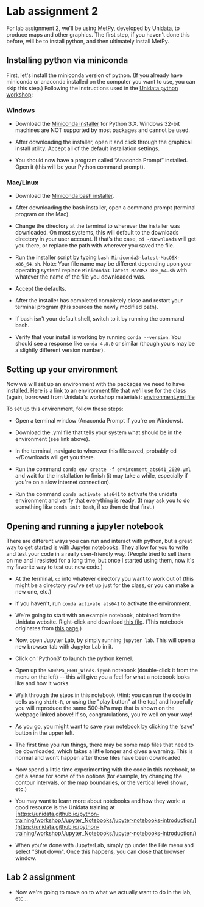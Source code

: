 # Lab assignment 2

For lab assignment 2, we'll be using [MetPy](https://unidata.github.io/MetPy/latest/index.html), developed by Unidata, to produce maps and other graphics. The first step, if you haven't done this before, will be to install python, and then ultimately install MetPy.

## Installing python via miniconda
First, let's install the miniconda version of python.  (If you already have miniconda or anaconda installed on the computer you want to use, you can skip this step.)  Following the instructions used in the [Unidata python workshop](https://unidata.github.io/python-training/):


### Windows

- Download the [Miniconda installer](http://conda.pydata.org/miniconda.html) for Python 3.X. Windows 32-bit machines are NOT supported by most packages and cannot be used.

- After downloading the installer, open it and click through the graphical install utility. Accept all of the default installation settings.

- You should now have a program called “Anaconda Prompt” installed. Open it (this will be your Python command prompt).

### Mac/Linux

- Download the [Miniconda bash installer](http://conda.pydata.org/miniconda.html).

- After downloading the bash installer, open a command prompt (terminal program on the Mac).

- Change the directory at the terminal to wherever the installer was downloaded. On most systems, this will default to the downloads directory in your user account. If that’s the case, `cd ~/Downloads` will get you there, or replace the path with wherever you saved the file.

- Run the installer script by typing `bash Miniconda3-latest-MacOSX-x86_64.sh`. Note: Your file name may be different depending upon your operating system! replace `Miniconda3-latest-MacOSX-x86_64.sh` with whatever the name of the file you downloaded was.

- Accept the defaults.

- After the installer has completed completely close and restart your terminal program (this sources the newly modified path).

- If bash isn't your default shell, switch to it by running the command bash.

- Verify that your install is working by running `conda --version`. You should see a response like `conda 4.8.0` or similar (though yours may be a slightly different version number).

## Setting up your environment

Now we will set up an environment with the packages we need to have installed. Here is a link to an environment file that we'll use for the class (again, borrowed from Unidata's workshop materials): [environment.yml file](environment_ats641_2020.yml)

To set up this environment, follow these steps:

- Open a terminal window (Anaconda Prompt if you're on Windows).

- Download the .yml file that tells your system what should be in the environment (see link above).

- In the terminal, navigate to wherever this file saved, probably cd ~/Downloads will get you there.

- Run the command `conda env create -f environment_ats641_2020.yml` and wait for the installation to finish (it may take a while, especially if you're on a slow internet connection).

- Run the command `conda activate ats641` to activate the unidata environment and verify that everything is ready.  (It may ask you to do something like `conda init bash`, if so then do that first.)

## Opening and running a jupyter notebook

There are different ways you can run and interact with python, but a great way to get started is with Jupyter notebooks.  They allow for you to write and test your code in a really user-friendly way. (People tried to sell them on me and I resisted for a long time, but once I started using them, now it's my favorite way to test out new code.)

- At the terminal, `cd` into whatever directory you want to work out of (this might be a directory you've set up just for the class, or you can make a new one, etc.)

- if you haven't, run `conda activate ats641` to activate the environment.

- We're going to start with an example notebook, obtained from the Unidata website.  Right-click and download [this file](https://unidata.github.io/python-gallery/_downloads/45a886d6aaa2fa40c8e7d9239a6af334/500hPa_HGHT_Winds.ipynb).   (This notebook originates from [this page](https://unidata.github.io/python-gallery/examples/500hPa_HGHT_Winds.html).)

- Now, open Jupyter Lab, by simply running `jupyter lab`. This will open a new browser tab with Jupyter Lab in it.

- Click on 'Python3' to launch the python kernel.

- Open up the `500hPa_HGHT_Winds.ipynb` notebook (double-click it from the menu on the left) -- this will give you a feel for what a notebook looks like and how it works.

- Walk through the steps in this notebook (Hint: you can run the code in cells using `shift-R`, or using the "play button" at the top) and hopefully you will reproduce the same 500-hPa map that is shown on the webpage linked above!  If so, congratulations, you're well on your way!  

- As you go, you might want to save your notebook by clicking the 'save' button in the upper left.

- The first time you run things, there may be some map files that need to be downloaded, which takes a little longer and gives  a warning. This is normal and won't happen after those files have been downloaded.

- Now spend a little time experimenting with the code in this notebook, to get a sense for some of the options (for example, try changing the contour intervals, or the map boundaries, or the vertical level shown, etc.)

- You may want to learn more about notebooks and how they work: a good resource is the Unidata training at [https://unidata.github.io/python-training/workshop/Jupyter_Notebooks/jupyter-notebooks-introduction/](https://unidata.github.io/python-training/workshop/Jupyter_Notebooks/jupyter-notebooks-introduction/)

- When you're done with JupyterLab, simply go under the File menu and select "Shut down".  Once this happens, you can close that browser window.

## Lab 2 assignment

- Now we're going to move on to what we actually want to do in the lab, etc...









